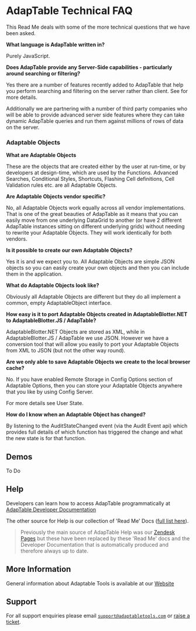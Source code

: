 # AdapTable Technical FAQ

This Read Me deals with some of the more technical questions that we have been asked.

**What language is AdapTable written in?**

Purely JavaScript.

**Does AdapTable provide any Server-Side capabilities - particularly around searching or filtering?**

Yes there are a number of features recently added to AdapTable that help you perform searching and filtering on the server rather than client.  See for more details.

Additionally we are partnering with a number of third party companies who will be able to provide advanced server side features where they can take dynamic AdapTable queries and run them against millions of rows of data on the server.

### Adaptable Objects

**What are Adaptable Objects**

These are the objects that are created either by the user at run-time, or by developers at design-time, which are used by the Functions. Advanced Searches, Conditional Styles, Shortcuts, Flashing Cell definitions, Cell Validation rules etc. are all Adaptable Objects.

**Are Adaptable Objects vendor specific?**

No, all Adaptable Objects work equally across all vendor implementations. That is one of the great beauties of AdapTable as it means that you can easily move from one underlying DataGrid to another (or have 2 different AdapTable instances sitting on different underlying grids) without needing to rewrite your Adaptable Objects. They will work identically for both vendors.

**Is it possible to create our own Adaptable Objects?**

Yes it is and we expect you to. All Adaptable Objects are simple JSON objects so you can easily create your own objects and then you can include them in the application.

**What do Adaptable Objects look like?**

Obviously all Adaptable Objects are different but they do all implement a common, empty AdaptableObject interface. 

**How easy is it to port Adaptable Objects created in AdaptableBlotter.NET to AdaptableBlotter.JS / AdapTable?**

AdaptableBlotter.NET Objects are stored as XML, while in AdaptableBlotter.JS / AdapTable we use JSON. However we have a conversion tool that will allow you easily to port your Adaptable Objects from XML to JSON (but not the other way round).

**Are we only able to save Adaptable Objects we create to the local browser cache?**

No. If you have enabled Remote Storage in Config Options section of Adaptable Options, then you can store your Adaptable Objects anywhere that you like by using Config Server.

For more details see User State.

**How do I know when an Adaptable Object has changed?**

By listening to the AuditStateChanged event (via the Audit Event api) which provides full details of which function has triggered the change and what the new state is for that function. 

## Demos

To Do

## Help

Developers can learn how to access AdapTable programmatically at [AdapTable Developer Documentation](https://api.adaptabletools.com) 

The other source for Help is our collection of 'Read Me' Docs ([full list here](https://github.com/AdaptableTools/adaptable/blob/master/packages/adaptable/readme/readme-list.md)).

> Previously the main source of AdapTable Help was our [Zendesk Pages](https://adaptabletools.zendesk.com/hc/en-us) but these have been replaced by these 'Read Me' docs and the Developer Documentation that is automatically produced and therefore always up to date.

## More Information

General information about Adaptable Tools is available at our [Website](http://www.adaptabletools.com) 

## Support

For all support enquiries please email [`support@adaptabletools.com`](mailto:support@adaptabletools.com) or [raise a ticket](https://adaptabletools.zendesk.com/hc/en-us/requests/new).
